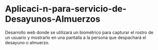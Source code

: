 # Aplicaci-n-para-servicio-de-Desayunos-Almuerzos
Desarrollo web donde se utilizará un biométrico para capturar el rostro de un usuario y mostrarlo en una pantalla a la persona que despachará el desayuno o almuerzo.
